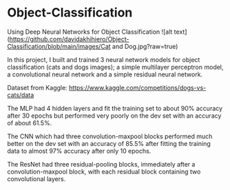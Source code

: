 # Object-Classification
Using Deep Neural Networks for Object Classification
![alt text](https://github.com/davidakhihiero/Object-Classification/blob/main/images/Cat and Dog.jpg?raw=true)

In this project, I built and trained 3 neural network models for object classification (cats and dogs images); a simple multilayer perceptron
model, a convolutional neural network and a simple residual neural network.

Dataset from Kaggle: https://www.kaggle.com/competitions/dogs-vs-cats/data

The MLP had 4 hidden layers and fit the training set to about 90% accuracy after 30 epochs but performed very poorly on the dev set with
an accuracy of about 61.5%. 

The CNN which had three convolution-maxpool blocks performed much better on the dev set with an accuracy of 85.5% after fitting the 
training data to almost 97% accuracy after only 10 epochs.

The ResNet had three residual-pooling blocks, immediately after a convolution-maxpool block, with each residual block containing two convolutional 
layers. 
